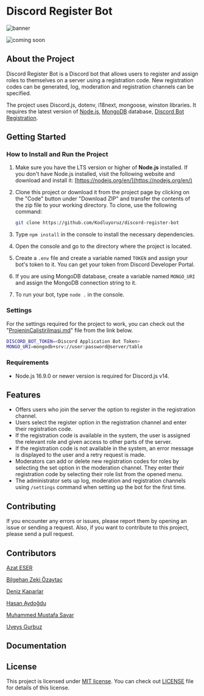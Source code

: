 # Discord Register Bot

![banner](https://user-images.githubusercontent.com/39780/236168231-516d688e-8f15-45d5-a80f-889e0b7f0b00.png)

![coming soon](https://img.shields.io/badge/Status-Coming%20Soon-blue)

## About the Project

Discord Register Bot is a Discord bot that allows users to register and assign roles to themselves on a server using a
registration code. New registration codes can be generated, log, moderation and registration channels can be specified.

The project uses Discord.js, dotenv, i18next, mongoose, winston libraries. It requires the latest version
of [Node.js](https://nodejs.org/en/download), [MongoDB](https://www.mongodb.com/)
database, [Discord Bot Registration](docs/BotKaydi.md).

## Getting Started

### How to Install and Run the Project

1. Make sure you have the LTS version or higher of **Node.js** installed. If you don't have Node.js installed, visit the
   following website and download and install it: [https://nodejs.org/en/](https://nodejs.org/en/)
2. Clone this project or download it from the project page by clicking on the "Code" button under "Download ZIP" and
   transfer the contents of the zip file to your working directory. To clone, use the following command:

   ```bash
   git clone https://github.com/Kodluyoruz/discord-register-bot
   ```

3. Type `npm install` in the console to install the necessary dependencies.
4. Open the console and go to the directory where the project is located.
5. Create a `.env` file and create a variable named `TOKEN` and assign your bot's token to it. You can get your token
   from Discord Developer Portal.
6. If you are using MongoDB database, create a variable named `MONGO_URI` and assign the MongoDB connection string to
   it.
7. To run your bot, type `node .` in the console.

### Settings

For the settings required for the project to work, you can check out
the "[ProjeninCalistirilmasi.md](docs/ProjeninCalistirilmasi.md)" file from the link below.

```bash
DISCORD_BOT_TOKEN=<Discord Application Bot Token>
MONGO_URI=mongodb+srv://user:password@server/table
```

### Requirements

- Node.js 16.9.0 or newer version is required for Discord.js v14.

## Features

- Offers users who join the server the option to register in the registration channel.
- Users select the register option in the registration channel and enter their registration code.
- If the registration code is available in the system, the user is assigned the relevant role and given access to other
  parts of the server.
- If the registration code is not available in the system, an error message is displayed to the user and a retry request
  is made.
- Moderators can add or delete new registration codes for roles by selecting the set option in the moderation channel.
  They enter their registration code by selecting their role list from the opened menu.
- The administrator sets up log, moderation and registration channels using `/settings` command when setting up the bot
  for the first time.

## Contributing

If you encounter any errors or issues, please report them by opening an issue or sending a request. Also, if you want to
contribute to this project, please send a pull request.

## Contributors

[Azat ESER](https://github.com/azateser)

[Bilgehan Zeki Özaytaç](https://github.com/WildGenie)

[Deniz Kaparlar](https://github.com/denizk1)

[Hasan Aydoğdu](https://github.com/haydogdu1990)

[Muhammed Mustafa Savar](https://github.com/muffafa)

[Uveys Gurbuz](https://github.com/uveysg)

## Documentation

## License

This project is licensed under [MIT license](https://choosealicense.com/licenses/mit/). You can check
out [LICENSE](LICENSE) file for details of this license.
